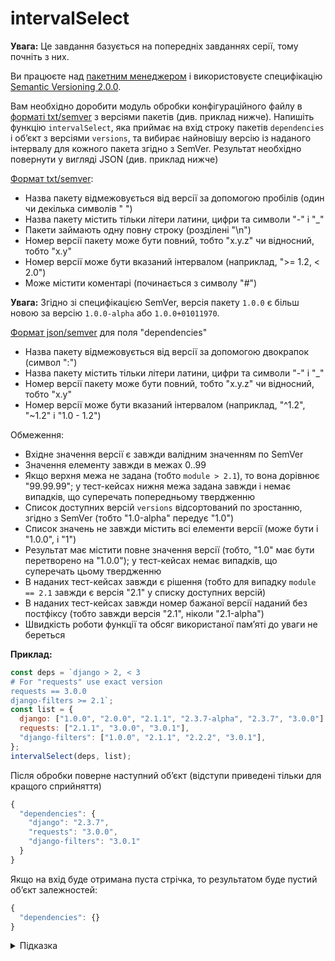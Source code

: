 # intervalSelect

**Увага:** Це завдання базується на попередніх завданнях серії, тому почніть з них.

Ви працюєте над [пакетним менеджером](https://uk.wikipedia.org/wiki/Система_керування_пакунками) і використовуєте специфікацію [Semantic Versioning 2.0.0](https://semver.org/spec/v2.0.0.html).

Вам необхідно доробити модуль обробки конфігураційного файлу в [форматі txt/semver](https://pip.pypa.io/en/stable/reference/requirements-file-format/) з версіями пакетів (див. приклад нижче). Напишіть функцію `intervalSelect`, яка приймає на вхід строку пакетів `dependencies` і обʼєкт з версіями `versions`, та вибирає найновішу версію із наданого інтервалу для кожного пакета згідно з SemVer. Результат необхідно повернути у вигляді JSON (див. приклад нижче)

[Формат txt/semver](https://pip.pypa.io/en/stable/reference/requirement-specifiers/):

- Назва пакету відмежовується від версії за допомогою пробілів (один чи декілька символів " ")
- Назва пакету містить тільки літери латини, цифри та символи "-" і "_"
- Пакети займають одну повну строку (розділені "\n")
- Номер версії пакету може бути повний, тобто "x.y.z" чи відносний, тобто "x.y"
- Номер версії може бути вказаний інтервалом (наприклад, ">= 1.2, < 2.0")
- Може містити коментарі (починається з символу "#")

**Увага:** Згідно зі специфікацією SemVer, версія пакету `1.0.0` є більш новою за версію `1.0.0-alpha` або `1.0.0+01011970`.

[Формат json/semver](https://docs.npmjs.com/specifying-dependencies-and-devdependencies-in-a-package-json-file) для поля "dependencies"

- Назва пакету відмежовується від версії за допомогою двокрапок (символ ":")
- Назва пакету містить тільки літери латини, цифри та символи "-" і "_"
- Номер версії пакету може бути повний, тобто "x.y.z" чи відносний, тобто "x.y"
- Номер версії може бути вказаний інтервалом (наприклад, "^1.2", "~1.2" і "1.0 - 1.2")

Обмеження:

- Вхідне значення версії є завжди валідним значенням по SemVer
- Значення елементу завжди в межах 0..99
- Якщо верхня межа не задана (тобто `module > 2.1`), то вона дорівнює "99.99.99"; у тест-кейсах нижня межа задана завжди і немає випадків, що суперечать попередньому твердженню
- Список доступних версій `versions` відсортований по зростанню, згідно з SemVer (тобто "1.0-alpha" передує "1.0")
- Список значень не завжди містить всі елементи версії (може бути і "1.0.0", і "1")
- Результат має містити повне значення версії (тобто, "1.0" має бути перетворено на "1.0.0"); у тест-кейсах немає випадків, що суперечать цьому твердженню
- В наданих тест-кейсах завжди є рішення (тобто для випадку `module == 2.1` завжди є версія "2.1" у списку доступних версій)
- В наданих тест-кейсах завжди номер бажаної версії наданий без постфіксу (тобто завжди версія "2.1", ніколи "2.1-alpha")
- Швидкість роботи функції та обсяг використаної памʼяті до уваги не береться

**Приклад:**

```js
const deps = `django > 2, < 3
# For "requests" use exact version
requests == 3.0.0
django-filters >= 2.1`;
const list = {
  django: ["1.0.0", "2.0.0", "2.1.1", "2.3.7-alpha", "2.3.7", "3.0.0"],
  requests: ["2.1.1", "3.0.0", "3.0.1"],
  "django-filters": ["1.0.0", "2.1.1", "2.2.2", "3.0.1"],
};
intervalSelect(deps, list);
```

Після обробки поверне наступний обʼєкт (відступи приведені тільки для кращого сприйняття)

```js
{
  "dependencies": {
    "django": "2.3.7",
    "requests": "3.0.0",
    "django-filters": "3.0.1"
  }
}
```

Якщо на вхід буде отримана пуста стрічка, то результатом буде пустий обʼєкт залежностей:

```js
{
  "dependencies": {}
}
```

<details>
  <summary>Підказка</summary>

---

  Ця задача є розширеним варіантом [другого завдання серії](tracks/semver/selectVersion), тому для вирішення задачі пошуку можна використати модифіковану функцію `selectVersion`.

  Для урахування виключення меж інтервалу (">" або ">") можна скористатися функцію `updateVersion` з [першого завдання серії](tracks/semver/updateVersion).

  Для видалення коментарів можна використати функцію `removeComment` з [третього завдання серії](tracks/semver/removeComments).

  ## Алгоритм дій

  1. Якщо надана стрічка пуста, то повернути результат одразу
  1. Інакше, для кожної версії кандидату для модуля
  1. Визначити межі інтервалу пошуку версії
  1. Розділити бажану версію на елементи
  1. ??? Запамʼятати її номер, якщо такого модуля ще не було
  1. ??? Або ж запамʼятати його, якщо він більш новий
  1. Повернути результат

</details>
